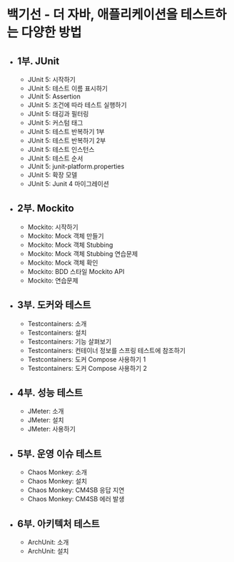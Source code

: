 # 백기선 - 더 자바, 애플리케이션을 테스트하는 다양한 방법

- 1부. JUnit
  - 
  - JUnit 5: 시작하기
  - JUnit 5: 테스트 이름 표시하기
  - JUnit 5: Assertion
  - JUnit 5: 조건에 따라 테스트 실행하기
  - JUnit 5: 태깅과 필터링
  - JUnit 5: 커스텀 태그
  - JUnit 5: 테스트 반복하기 1부
  - JUnit 5: 테스트 반복하기 2부
  - JUnit 5: 테스트 인스턴스
  - JUnit 5: 테스트 순서
  - JUnit 5: junit-platform.properties
  - JUnit 5: 확장 모델
  - JUnit 5: Junit 4 마이그레이션
- 2부. Mockito   
  -
  - Mockito: 시작하기
  - Mockito: Mock 객체 만들기
  - Mockito: Mock 객체 Stubbing
  - Mockito: Mock 객체 Stubbing 연습문제
  - Mockito: Mock 객체 확인
  - Mockito: BDD 스타일 Mockito API
  - Mockito: 연습문제
- 3부. 도커와 테스트
  -    
  - Testcontainers: 소개
  - Testcontainers: 설치
  - Testcontainers: 기능 살펴보기
  - Testcontainers: 컨테이너 정보를 스프링 테스트에 참조하기
  - Testcontainers: 도커 Compose 사용하기 1
  - Testcontainers: 도커 Compose 사용하기 2
- 4부. 성능 테스트 
  - 
  - JMeter: 소개
  - JMeter: 설치 
  - JMeter: 사용하기
- 5부. 운영 이슈 테스트 
  -
  - Chaos Monkey: 소개
  - Chaos Monkey: 설치
  - Chaos Monkey: CM4SB 응답 지연
  - Chaos Monkey: CM4SB 에러 발생
- 6부. 아키텍처 테스트
  - 
  - ArchUnit: 소개
  - ArchUnit: 설치
